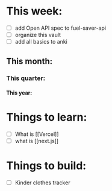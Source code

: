 # This week:
- [ ] add Open API spec to fuel-saver-api 
- [ ] organize this vault 
- [ ] add all basics to anki 
## This month:

### This quarter:

#### This year:


# Things to learn: 
- [ ] What is [[Vercel]]
- [ ] what is [[next.js]]

# Things to build:
- [ ] Kinder clothes tracker
